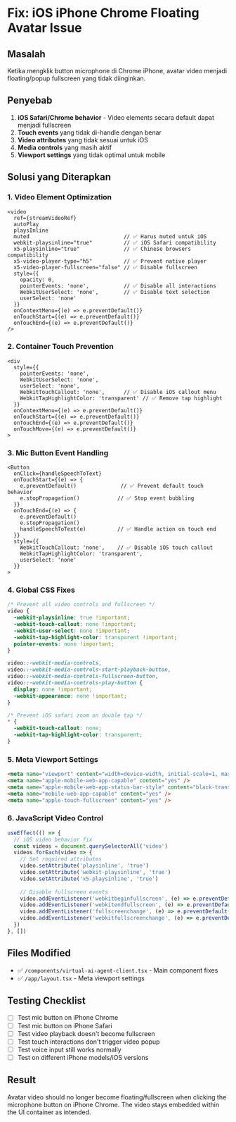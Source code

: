 # Fix: iOS iPhone Chrome Floating Avatar Issue

## Masalah
Ketika mengklik button microphone di Chrome iPhone, avatar video menjadi floating/popup fullscreen yang tidak diinginkan.

## Penyebab
1. **iOS Safari/Chrome behavior** - Video elements secara default dapat menjadi fullscreen
2. **Touch events** yang tidak di-handle dengan benar
3. **Video attributes** yang tidak sesuai untuk iOS
4. **Media controls** yang masih aktif
5. **Viewport settings** yang tidak optimal untuk mobile

## Solusi yang Diterapkan

### 1. **Video Element Optimization**
```tsx
<video
  ref={streamVideoRef}
  autoPlay
  playsInline
  muted                              // ✅ Harus muted untuk iOS
  webkit-playsinline="true"          // ✅ iOS Safari compatibility
  x5-playsinline="true"              // ✅ Chinese browsers compatibility  
  x5-video-player-type="h5"          // ✅ Prevent native player
  x5-video-player-fullscreen="false" // ✅ Disable fullscreen
  style={{ 
    opacity: 0, 
    pointerEvents: 'none',           // ✅ Disable all interactions
    WebkitUserSelect: 'none',        // ✅ Disable text selection
    userSelect: 'none'
  }}
  onContextMenu={(e) => e.preventDefault()}
  onTouchStart={(e) => e.preventDefault()}
  onTouchEnd={(e) => e.preventDefault()}
/>
```

### 2. **Container Touch Prevention**
```tsx
<div 
  style={{ 
    pointerEvents: 'none',
    WebkitUserSelect: 'none',
    userSelect: 'none',
    WebkitTouchCallout: 'none',      // ✅ Disable iOS callout menu
    WebkitTapHighlightColor: 'transparent' // ✅ Remove tap highlight
  }}
  onContextMenu={(e) => e.preventDefault()}
  onTouchStart={(e) => e.preventDefault()}
  onTouchEnd={(e) => e.preventDefault()}
  onTouchMove={(e) => e.preventDefault()}
>
```

### 3. **Mic Button Event Handling**
```tsx
<Button
  onClick={handleSpeechToText}
  onTouchStart={(e) => {
    e.preventDefault()              // ✅ Prevent default touch behavior
    e.stopPropagation()            // ✅ Stop event bubbling
  }}
  onTouchEnd={(e) => {
    e.preventDefault()
    e.stopPropagation()
    handleSpeechToText(e)          // ✅ Handle action on touch end
  }}
  style={{
    WebkitTouchCallout: 'none',    // ✅ Disable iOS touch callout
    WebkitTapHighlightColor: 'transparent',
    userSelect: 'none'
  }}
>
```

### 4. **Global CSS Fixes**
```css
/* Prevent all video controls and fullscreen */
video {
  -webkit-playsinline: true !important;
  -webkit-touch-callout: none !important;
  -webkit-user-select: none !important;
  -webkit-tap-highlight-color: transparent !important;
  pointer-events: none !important;
}

video::-webkit-media-controls,
video::-webkit-media-controls-start-playback-button,
video::-webkit-media-controls-fullscreen-button,
video::-webkit-media-controls-play-button {
  display: none !important;
  -webkit-appearance: none !important;
}

/* Prevent iOS safari zoom on double tap */
* {
  -webkit-touch-callout: none;
  -webkit-tap-highlight-color: transparent;
}
```

### 5. **Meta Viewport Settings**
```html
<meta name="viewport" content="width=device-width, initial-scale=1, maximum-scale=1, user-scalable=no, viewport-fit=cover" />
<meta name="apple-mobile-web-app-capable" content="yes" />
<meta name="apple-mobile-web-app-status-bar-style" content="black-translucent" />
<meta name="mobile-web-app-capable" content="yes" />
<meta name="apple-touch-fullscreen" content="yes" />
```

### 6. **JavaScript Video Control**
```javascript
useEffect(() => {
  // iOS video behavior fix
  const videos = document.querySelectorAll('video')
  videos.forEach(video => {
    // Set required attributes
    video.setAttribute('playsinline', 'true')
    video.setAttribute('webkit-playsinline', 'true')
    video.setAttribute('x5-playsinline', 'true')
    
    // Disable fullscreen events
    video.addEventListener('webkitbeginfullscreen', (e) => e.preventDefault())
    video.addEventListener('webkitendfullscreen', (e) => e.preventDefault())
    video.addEventListener('fullscreenchange', (e) => e.preventDefault())
    video.addEventListener('webkitfullscreenchange', (e) => e.preventDefault())
  })
}, [])
```

## Files Modified
- ✅ `/components/virtual-ai-agent-client.tsx` - Main component fixes
- ✅ `/app/layout.tsx` - Meta viewport settings

## Testing Checklist
- [ ] Test mic button on iPhone Chrome
- [ ] Test mic button on iPhone Safari  
- [ ] Test video playback doesn't become fullscreen
- [ ] Test touch interactions don't trigger video popup
- [ ] Test voice input still works normally
- [ ] Test on different iPhone models/iOS versions

## Result
Avatar video should no longer become floating/fullscreen when clicking the microphone button on iPhone Chrome. The video stays embedded within the UI container as intended.

